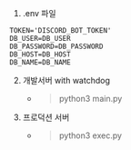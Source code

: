 1. .env 파일

```env
TOKEN='DISCORD_BOT_TOKEN'
DB_USER=DB_USER
DB_PASSWORD=DB_PASSWORD
DB_HOST=DB_HOST
DB_NAME=DB_NAME
```

2. 개발서버 with watchdog
   - > python3 main.py
3. 프로덕션 서버
   - > python3 exec.py
